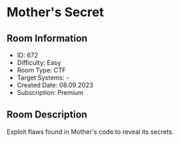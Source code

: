 ﻿# Mother's Secret

## Room Information
- ID: 672
- Difficulty: Easy
- Room Type: CTF
- Target Systems: -
- Created Date: 08.09.2023
- Subscription: Premium

## Room Description
Exploit flaws found in Mother's code to reveal its secrets.
